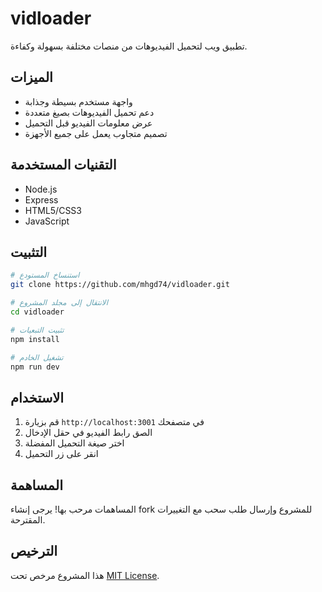 # vidloader

تطبيق ويب لتحميل الفيديوهات من منصات مختلفة بسهولة وكفاءة.

## الميزات

- واجهة مستخدم بسيطة وجذابة
- دعم تحميل الفيديوهات بصيغ متعددة
- عرض معلومات الفيديو قبل التحميل
- تصميم متجاوب يعمل على جميع الأجهزة

## التقنيات المستخدمة

- Node.js
- Express
- HTML5/CSS3
- JavaScript

## التثبيت

```bash
# استنساخ المستودع
git clone https://github.com/mhgd74/vidloader.git

# الانتقال إلى مجلد المشروع
cd vidloader

# تثبيت التبعيات
npm install

# تشغيل الخادم
npm run dev
```

## الاستخدام

1. قم بزيارة `http://localhost:3001` في متصفحك
2. الصق رابط الفيديو في حقل الإدخال
3. اختر صيغة التحميل المفضلة
4. انقر على زر التحميل

## المساهمة

المساهمات مرحب بها! يرجى إنشاء fork للمشروع وإرسال طلب سحب مع التغييرات المقترحة.

## الترخيص

هذا المشروع مرخص تحت [MIT License](LICENSE).